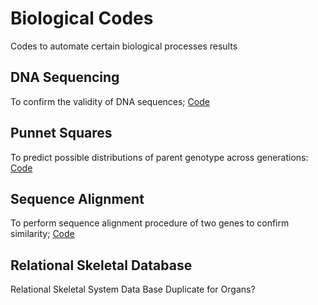# Biological Codes 
Codes to automate certain biological processes results  

## DNA Sequencing
To confirm the validity of DNA sequences;
[Code](DNA%20Sequence%20in%20Python.py)

## Punnet Squares 
To predict possible distributions of parent genotype across generations:
[Code](Punnett%20Squares.py)

## Sequence Alignment 
To perform sequence alignment procedure of two genes to confirm similarity;
[Code](Sequence%20Alignment.py)

## Relational Skeletal Database 
Relational Skeletal System Data Base
Duplicate for Organs?
